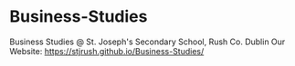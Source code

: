 # Business-Studies
Business Studies @ St. Joseph's Secondary School, Rush Co. Dublin
Our Website: https://stjrush.github.io/Business-Studies/
